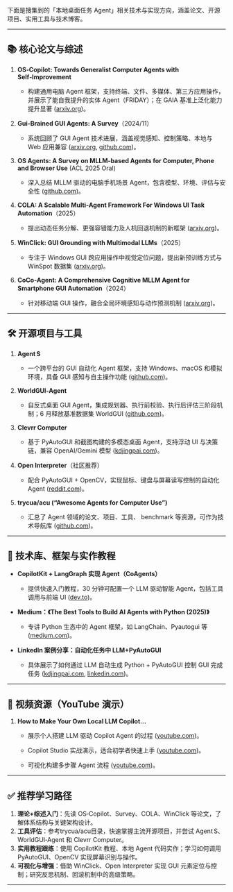 下面是搜集到的「本地桌面任务 Agent」相关技术与实现方向，涵盖论文、开源项目、实用工具与技术博客。

---

## 📚 核心论文与综述

1. **OS‑Copilot: Towards Generalist Computer Agents with Self‑Improvement**

   * 构建通用电脑 Agent 框架，支持终端、文件、多媒体、第三方应用操作，并展示了能自我提升的实体 Agent（FRIDAY）；在 GAIA 基准上泛化能力提升显著 ([arxiv.org][1])。

2. **Gui‑Brained GUI Agents: A Survey**（2024/11）

   * 系统回顾了 GUI Agent 技术进展，涵盖视觉感知、控制策略、本地与 Web 应用兼容 ([arxiv.org][2], [github.com][3])。

3. **OS Agents: A Survey on MLLM‑based Agents for Computer, Phone and Browser Use** (ACL 2025 Oral)

   * 深入总结 MLLM 驱动的电脑手机场景 Agent，包含模型、环境、评估与安全性 ([github.com][4])。

4. **COLA: A Scalable Multi‑Agent Framework For Windows UI Task Automation**（2025）

   * 提出动态任务分解、更强容错能力及人机回退机制的新框架 ([arxiv.org][5])。

5. **WinClick: GUI Grounding with Multimodal LLMs**（2025）

   * 专注于 Windows GUI 跨应用操作中视觉定位问题，提出新预训练方式与 WinSpot 数据集 ([arxiv.org][6])。

6. **CoCo‑Agent: A Comprehensive Cognitive MLLM Agent for Smartphone GUI Automation**（2024）

   * 针对移动端 GUI 操作，融合全局环境感知与动作预测机制 ([arxiv.org][7])。

---

## 🛠 开源项目与工具

1. **Agent S**

   * 一个跨平台的 GUI 自动化 Agent 框架，支持 Windows、macOS 和模拟环境，具备 GUI 感知与自主操作功能 ([github.com][8])。

2. **WorldGUI‑Agent**

   * 自反式桌面 GUI Agent，集成规划器、执行前校验、执行后评估三阶段机制；6 月释放基准数据集 WorldGUI ([github.com][9])。

3. **Clevrr Computer**

   * 基于 PyAutoGUI 和截图构建的多模态桌面 Agent，支持浮动 UI 与决策链，兼容 OpenAI/Gemini 模型 ([kdjingpai.com][10])。

4. **Open Interpreter**（社区推荐）

   * 配合 PyAutoGUI + OpenCV，实现鼠标、键盘与屏幕读写控制的自动化 Agent ([reddit.com][11])。

5. **trycua/acu (“Awesome Agents for Computer Use”)**

   * 汇总了 Agent 领域的论文、项目、工具、 benchmark 等资源，可作为技术导航库 ([github.com][3])。

---

## 🧰 技术库、框架与实作教程

* **CopilotKit + LangGraph 实现 Agent（CoAgents）**

  * 提供快速入门教程，30 分钟可配置一个 LLM 驱动智能 Agent，包括工具调用与前端 UI ([dev.to][12])。

* **Medium：《The Best Tools to Build AI Agents with Python (2025)》**

  * 专讲 Python 生态中的 Agent 框架，如 LangChain、Pyautogui 等 ([medium.com][13])。

* **LinkedIn 案例分享：自动化任务中 LLM+PyAutoGUI**

  * 具体展示了如何通过 LLM 自动生成 Python + PyAutoGUI 控制 GUI 完成任务 ([kdjingpai.com][10], [linkedin.com][14])。

---

## 🎥 视频资源（YouTube 演示）

1. **How to Make Your Own Local LLM Copilot…**

   * 展示个人搭建 LLM 驱动 Copilot Agent 的过程 ([youtube.com][15])。

   * Copilot Studio 实战演示，适合初学者快速上手 ([youtube.com][16])。

   * 可视化构建多步骤 Agent 流程 ([youtube.com][17])。

---

## ✅ 推荐学习路径

1. **理论+综述入门**：先读 OS‑Copilot、Survey、COLA、WinClick 等论文，了解体系结构与关键架构设计。
2. **工具评估**：参考trycua/acu目录，快速掌握主流开源项目，并尝试 Agent S、WorldGUI‑Agent 和 Clevrr Computer。
3. **实用教程跟练**：使用 CopilotKit 教程、本地 Agent 代码实作；学习如何调用 PyAutoGUI、OpenCV 实现屏幕识别与操作。
4. **可视化与增强**：借助 WinClick、Open Interpreter 实现 GUI 元素定位与控制；研究反思机制、回滚机制中的高级策略。

---

[1]: https://arxiv.org/abs/2402.07456?utm_source=chatgpt.com "OS-Copilot: Towards Generalist Computer Agents with Self-Improvement"
[2]: https://arxiv.org/html/2411.18279v3?utm_source=chatgpt.com "Large Language Model-Brained GUI Agents: A Survey - arXiv"
[3]: https://github.com/trycua/acu?utm_source=chatgpt.com "trycua/acu: A curated list of resources about AI agents for Computer ..."
[4]: https://github.com/OS-Agent-Survey/OS-Agent-Survey?utm_source=chatgpt.com "This is the repo for the paper \"OS Agents: A Survey on MLLM-based ..."
[5]: https://arxiv.org/abs/2503.09263?utm_source=chatgpt.com "COLA: A Scalable Multi-Agent Framework For Windows UI Task Automation"
[6]: https://arxiv.org/abs/2503.04730?utm_source=chatgpt.com "WinClick: GUI Grounding with Multimodal Large Language Models"
[7]: https://arxiv.org/abs/2402.11941?utm_source=chatgpt.com "CoCo-Agent: A Comprehensive Cognitive MLLM Agent for Smartphone GUI Automation"
[8]: https://github.com/simular-ai/Agent-S?utm_source=chatgpt.com "Agent S: an open agentic framework that uses computers like a human"
[9]: https://github.com/showlab/WorldGUI?utm_source=chatgpt.com "showlab/WorldGUI: Enable AI to control your PC. This repo ... - GitHub"
[10]: https://www.kdjingpai.com/en/clevrr-computer/?utm_source=chatgpt.com "Clevrr Computer: automating desktop-operated intelligences with ..."
[11]: https://www.reddit.com/r/LocalLLaMA/comments/1970pi9/any_thoughts_on_local_llms_that_can_use_the_mouse/?utm_source=chatgpt.com "Any thoughts on Local LLMs that can use the mouse or keyboard?"
[12]: https://dev.to/copilotkit/agents-101-how-to-build-your-first-ai-agent-in-30-minutes-1042?ref=dailydev&utm_source=chatgpt.com "Agents 101: How to build your first AI Agent in 30 minutes!⚡️"
[13]: https://medium.com/django-unleashed/the-best-tools-to-build-ai-agents-with-python-2025-guide-e24b1b95d55b?utm_source=chatgpt.com "The Best Tools to Build AI Agents with Python (2025 Guide) - Medium"
[14]: https://www.linkedin.com/posts/seeall_autonomous-llm-agents-cant-replace-data-activity-7219329655000944640-4j7i?utm_source=chatgpt.com "Autonomous LLM-agents can't replace Data Engineers…yet."
[15]: https://www.youtube.com/watch?v=KsN_pZ5ppS0&utm_source=chatgpt.com "How to Make Your Own Local LLM Copilot for Unbeatable Productivity"
[16]: https://www.youtube.com/watch?pp=0gcJCfwAo7VqN5tD&v=ZE95URGcT7o&utm_source=chatgpt.com "Build Your First Autonomous Agent with Copilot Studio - YouTube"
[17]: https://www.youtube.com/watch?v=Z6kK4DXqCOI&utm_source=chatgpt.com "Creating no-code AI AGENTS that run locally on your laptop"
